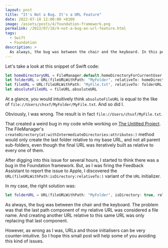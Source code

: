 ```yaml
---
layout: post
title: "It's Not a Bug. It's a URL Feature"
date: 2022-07-18 12:00:00 +0100
image: /assets/posts/4/foundation-framework.png
permalink: /2022/07/18/4-not-a-bug-an-url-feature.html
tags:
  - Swift
  - Foundation
description: >
  As always, the bug was between the chair and the keyboard. In this post, I discuss the weird bug I encountered in my code with the counter-intuitive URL struct initializers of the Foundation framework.
---
```


Let's take a look at this snippet of Swift code:

```swift
let homeDirectoryURL = FileManager.default.homeDirectoryForCurrentUser
let folderURL = URL(fileURLWithPath: "MyFolder", relativeTo: homeDirectoryURL)
let fileURL = URL(fileURLWithPath: "MyFile.txt", relativeTo: folderURL)
let absoluteFileURL = fileURL.absoluteURL
```

At a glance, you would intuitively think `absoluteFileURL` is equal to the like of `file://Users/chsxf/MyFolder/MyFile.txt`. And so did I.

Obviously, I was wrong. The result is in fact `file://Users/chsxf/MyFile.txt`.

That created a weird bug in my code while working on [The Untitled Project](/2022/01/15/2-the-untitled-project.html). The FileManager's `createDirectory(at:withIntermediateDirectories:attributes:)` method would only create the last folder relative to my base URL, and not all parent sub-folders, even though the final URL was iteratively built as relative to every one of them.

After digging into this issue for several hours, I started to think there was a bug in the Foundation framework. But, as I was firing the Feedback Assistant to report the issue to Apple, I discovered the `URL(fileURLWithPath:isDirectory:relativeTo:)` variant of the `URL` initializer.

In my case, the right solution was:

```swift
let folderURL = URL(fileURLWithPath: "MyFolder", isDirectory: true, relativeTo: homeDirectoryURL)
```

As always, the bug was between the chair and the keyboard. The problem was that the last path component of my relative URL was considered a file name. And creating another URL relative to this same URL was only replacing that last component.

However, as wrong as I was, URLs and those initialisers can be very counter-intuitive. So I hope this small post will help some of you avoiding this kind of issues.
